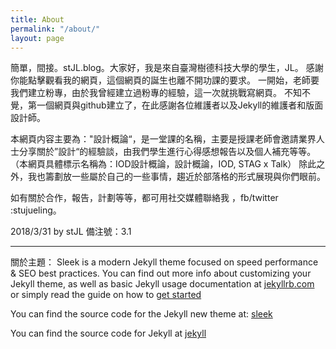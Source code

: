 ```yaml
---
title: About
permalink: "/about/"
layout: page
---
```


簡單，間接。stJL.blog。大家好，我是來自臺灣樹德科技大學的學生，JL。
感謝你能點擊觀看我的網頁，這個網頁的誕生也離不開功課的要求。
一開始，老師要我們建立粉專，由於我曾經建立過粉專的經驗，這一次就挑戰寫網頁。
不知不覺，第一個網頁與github建立了，在此感謝各位維護者以及Jekyll的維護者和版面設計師。

本網頁内容主要為："設計概論“，是一堂課的名稱，主要是授課老師會邀請業界人士分享關於”設計“的經驗談，由我們學生進行心得感想報告以及個人補充等等。
（本網頁具體標示名稱為：IOD設計概論，設計概論，IOD, STAG x Talk）
除此之外，我也籌劃放一些屬於自己的一些事情，趨近於部落格的形式展現與你們眼前。

如有關於合作，報告，計劃等等，都可用社交媒體聯絡我 ，fb/twitter :stujueling。

2018/3/31 by stJL 
備注號：3.1

---

關於主題：
Sleek is a modern Jekyll theme focused on speed performance & SEO best practices. You can find out more info about customizing your Jekyll theme, as well as basic Jekyll usage documentation at [jekyllrb.com](http://jekyllrb.com/) or simply read the guide on how to [get started](/getting-started)

You can find the source code for the Jekyll new theme at:
[sleek](https://github.com/janczizikow/sleek)

You can find the source code for Jekyll at
[jekyll](https://github.com/jekyll/jekyll)
